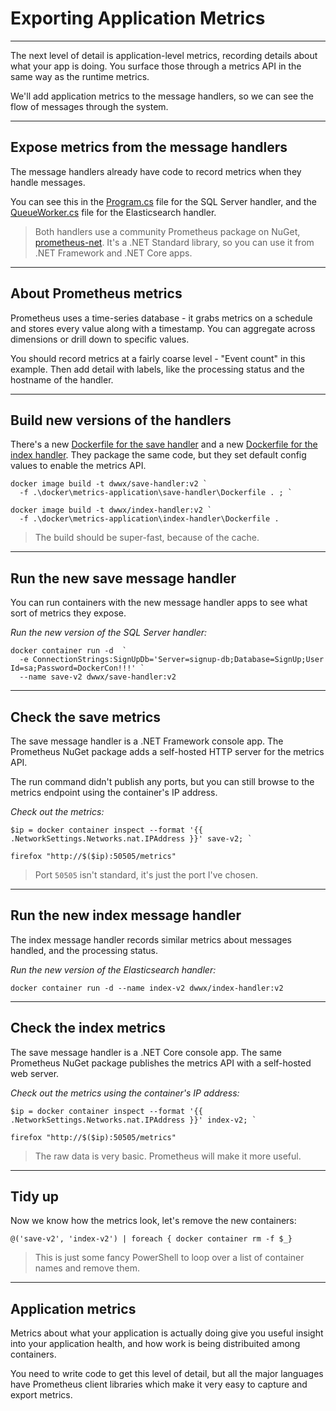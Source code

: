 # Exporting Application Metrics

---

The next level of detail is application-level metrics, recording details about what your app is doing. You surface those through a metrics API in the same way as the runtime metrics.

We'll add application metrics to the message handlers, so we can see the flow of messages through the system.

---

## Expose metrics from the message handlers

The message handlers already have code to record metrics when they handle messages. 

You can see this in the [Program.cs](./src/SignUp.MessageHandlers.SaveProspect/Program.cs) file for the SQL Server handler, and the [QueueWorker.cs](./src/SignUp.MessageHandlers.IndexProspect/Workers/QueueWorker.cs) file for the Elasticsearch handler.

> Both handlers use a community Prometheus package on NuGet, [prometheus-net](https://github.com/prometheus-net/prometheus-net). It's a .NET Standard library, so you can use it from .NET Framework and .NET Core apps.

---

## About Prometheus metrics

Prometheus uses a time-series database - it grabs metrics on a schedule and stores every value along with a timestamp. You can aggregate across dimensions or drill down to specific values.

You should record metrics at a fairly coarse level - "Event count" in this example. Then add detail with labels, like the processing status and the hostname of the handler. 

---

## Build new versions of the handlers

There's a new [Dockerfile for the save handler](./docker/metrics-application/save-handler/Dockerfile) and a new [Dockerfile for the index handler](./docker/metrics-application/index-handler/Dockerfile). They package the same code, but they set default config values to enable the metrics API.

```
docker image build -t dwwx/save-handler:v2 `
  -f .\docker\metrics-application\save-handler\Dockerfile . ; `

docker image build -t dwwx/index-handler:v2 `
  -f .\docker\metrics-application\index-handler\Dockerfile .
```

> The build should be super-fast, because of the cache.

---

## Run the new save message handler

You can run containers with the new message handler apps to see what sort of metrics they expose.

_Run the new version of the SQL Server handler:_

```
docker container run -d  `
  -e ConnectionStrings:SignUpDb='Server=signup-db;Database=SignUp;User Id=sa;Password=DockerCon!!!' `
  --name save-v2 dwwx/save-handler:v2
```

---

## Check the save metrics

The save message handler is a .NET Framework console app. The Prometheus NuGet package adds a self-hosted HTTP server for the metrics API.

The run command didn't publish any ports, but you can still browse to the metrics endpoint using the container's IP address.

_Check out the metrics:_

```
$ip = docker container inspect --format '{{ .NetworkSettings.Networks.nat.IPAddress }}' save-v2; `

firefox "http://$($ip):50505/metrics"
```

> Port `50505` isn't standard, it's just the port I've chosen. 

---

## Run the new index message handler

The index message handler records similar metrics about messages handled, and the processing status.

_Run the new version of the Elasticsearch handler:_

```
docker container run -d --name index-v2 dwwx/index-handler:v2
```

---

## Check the index metrics

The save message handler is a .NET Core console app. The same Prometheus NuGet package publishes the metrics API with a self-hosted web server.

_Check out the metrics using the container's IP address:_

```
$ip = docker container inspect --format '{{ .NetworkSettings.Networks.nat.IPAddress }}' index-v2; `

firefox "http://$($ip):50505/metrics"
```

> The raw data is very basic. Prometheus will make it more useful.

---

## Tidy up

Now we know how the metrics look, let's remove the new containers:

```
@('save-v2', 'index-v2') | foreach { docker container rm -f $_}
```

> This is just some fancy PowerShell to loop over a list of container names and remove them.

---

## Application metrics

Metrics about what your application is actually doing give you useful insight into your application health, and how work is being distribuited among containers.

You need to write code to get this level of detail, but all the major languages have Prometheus client libraries which make it very easy to capture and export metrics.
